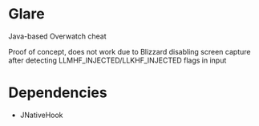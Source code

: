 # Glare
Java-based Overwatch cheat

Proof of concept, does not work due to Blizzard disabling screen capture after detecting LLMHF_INJECTED/LLKHF_INJECTED flags in input

# Dependencies
- JNativeHook
